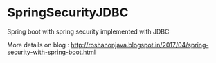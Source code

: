# SpringSecurityJDBC

Spring boot with spring security implemented with JDBC

More details on blog : http://roshanonjava.blogspot.in/2017/04/spring-security-with-spring-boot.html
